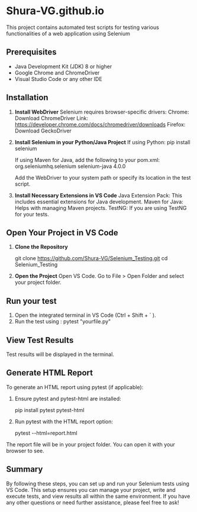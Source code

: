 # Shura-VG.github.io

This project contains automated test scripts for testing various functionalities of a web application using Selenium

## Prerequisites

- Java Development Kit (JDK) 8 or higher
- Google Chrome and ChromeDriver
- Visual Studio Code or any other IDE

## Installation

1. **Install WebDriver**
    Selenium requires browser-specific drivers:
    Chrome: Download ChromeDriver
    Link: https://developer.chrome.com/docs/chromedriver/downloads
    Firefox: Download GeckoDriver

2. **Install Selenium in your Python/Java Project**
    If using Python: pip install selenium

    If using Maven for Java, add the following to your pom.xml:
    <dependency>
    <groupId>org.seleniumhq.selenium</groupId>
    <artifactId>selenium-java</artifactId>
    <version>4.0.0</version>
    </dependency>

    Add the WebDriver to your system path or specify its location in the test script.

3. **Install Necessary Extensions in VS Code**
    Java Extension Pack: This includes essential extensions for Java development.
    Maven for Java: Helps with managing Maven projects.
    TestNG: If you are using TestNG for your tests.

## Open Your Project in VS Code

1. **Clone the Repository**
   
   git clone https://github.com/Shura-VG/Selenium_Testing.git
   cd Selenium_Testing

2. **Open the Project**
    Open VS Code.
    Go to File > Open Folder and select your project folder.

## Run your test

1. Open the integrated terminal in VS Code (Ctrl + Shift + ` ).
2. Run the test using : pytest "yourfile.py"

## View Test Results

Test results will be displayed in the terminal.

## Generate HTML Report

To generate an HTML report using pytest (if applicable):

1. Ensure pytest and pytest-html are installed:

    pip install pytest pytest-html

2. Run pytest with the HTML report option:

    pytest --html=report.html

The report file will be in your project folder. You can open it with your browser to see.

## Summary

By following these steps, you can set up and run your Selenium tests using VS Code. This setup ensures you can manage your project, write and execute tests, and view results all within the same environment. If you have any other questions or need further assistance, please feel free to ask!